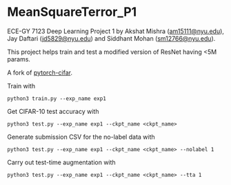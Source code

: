 # MeanSquareTerror_P1
ECE-GY 7123 Deep Learning Project 1
by Akshat Mishra (am15111@nyu.edu), Jay Daftari (jd5829@nyu.edu) and Siddhant Mohan (sm12766@nyu.edu).

This project helps train and test a modified version of ResNet having <5M params.

A fork of [pytorch-cifar](url).

Train with
```
python3 train.py --exp_name exp1
```

Get CIFAR-10 test accuracy with
```
python3 test.py --exp_name exp1 --ckpt_name <ckpt_name>
```

Generate submission CSV for the no-label data with 
```
python3 test.py --exp_name exp1 --ckpt_name <ckpt_name> --nolabel 1
```

Carry out test-time augmentation with 
```
python3 test.py --exp_name exp1 --ckpt_name <ckpt_name> --tta 1
```